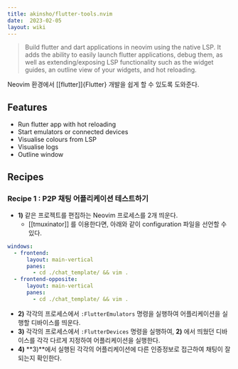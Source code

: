 ```yaml
---
title: akinsho/flutter-tools.nvim
date:  2023-02-05
layout: wiki
---
```


> Build flutter and dart applications in neovim using the native LSP. It adds the ability to easily launch flutter applications, debug them, as well as extending/exposing LSP functionality such as the widget guides, an outline view of your widgets, and hot reloading.

Neovim 환경에서 [[flutter]]{Flutter} 개발을 쉽게 할 수 있도록 도와준다.

## Features

* Run flutter app with hot reloading
* Start emulators or connected devices
* Visualise colours from LSP
* Visualise logs
* Outline window


## Recipes

### Recipe 1 : P2P 채팅 어플리케이션 테스트하기

* **1)** 같은 프로젝트를 편집하는 Neovim 프로세스를 2개 띄운다. 
  * [[tmuxinator]] 를 이용한다면, 아래와 같이 configuration 파일을 선언할 수 있다.

```yml
windows:
  - frontend:
      layout: main-vertical
      panes:
        - cd ./chat_template/ && vim .
  - frontend-opposite:
      layout: main-vertical
      panes:
        - cd ./chat_template/ && vim .
```

* **2)** 각각의 프로세스에서 `:FlutterEmulators` 명령을 실행하여 어플리케이션을 실행할 디바이스를 띄운다.
* **3)** 각각의 프로세스에서 `:FlutterDevices` 명령을 실행하여, **2)** 에서 띄웠던 디바이스를 각각 다르게 지정하여 어플리케이션을 실행한다.
* **4)** **3)**에서 실행된 각각의 어플리케이션에 다른 인증정보로 접근하여 채팅이 잘 되는지 확인한다.
